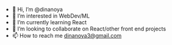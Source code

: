 - 👋 Hi, I’m @dinanoya
- 👀 I’m interested in WebDev/ML
- 🌱 I’m currently learning React
- 💞️ I’m looking to collaborate on React/other front end projects
- 📫 How to reach me dinanoya3@gmail.com

<!---
dinanoya3/dinanoya3 is a ✨ special ✨ repository because its `README.md` (this file) appears on your GitHub profile.
You can click the Preview link to take a look at your changes.
--->
